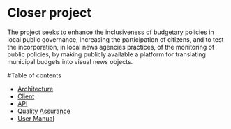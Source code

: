 # Closer project
The project seeks to enhance the inclusiveness of budgetary policies in local public governance, increasing the participation of citizens, and to test the incorporation, in local news agencies practices, of the monitoring of public policies, by making publicly available a platform for translating municipal budgets into visual news objects.

#Table of contents

- [Architecture](https://github.com/albertopereira/closerproject/blob/master/docs/architecture.md)
- [Client](https://github.com/albertopereira/closerproject/blob/master/docs/client.md)
- [API](https://github.com/albertopereira/closerproject/blob/master/docs/api.md)
- [Quality Assurance](https://github.com/albertopereira/closerproject/blob/master/docs/quality_assurance.md)
- [User Manual](https://github.com/albertopereira/closerproject/blob/master/docs/user_manual.md)
